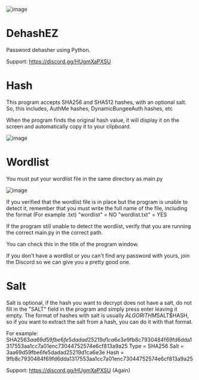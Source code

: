 ![image](https://github.com/user-attachments/assets/445aa3b4-decc-4003-a023-4db7dfd36fe8)

# DehashEZ

Password dehasher using Python.

Support: https://discord.gg/HUgmXaPXSU


# Hash

This program accepts SHA256 and SHA512 hashes, with an optional salt.
So, this includes, AuthMe hashes, DynamicBungeeAuth hashes, etc

When the program finds the original hash value, it will display it on the screen and automatically copy it to your clipboard.

![image](https://github.com/user-attachments/assets/6ca3734a-a46b-408f-870f-be70c86d665b)



# Wordlist
You must put your wordlist file in the same directory as main.py

![image](https://github.com/user-attachments/assets/93f1779c-ca10-43cc-9f94-f95e2b1df013)


If you verified that the wordlist file is in place but the program is unable to detect it, remember that you must write the full name of the file, including the format (For example .txt)
"wordlist" = NO
"wordlist.txt" = YES

If the program still unable to detect the wordlist, verify that you are running the correct main.py in the correct path. 

You can check this in the title of the program window.

If you don't have a wordlist or you can't find any password with yours, join the Discord so we can give you a pretty good one.


# Salt

Salt is optional, if the hash you want to decrypt does not have a salt, do not fill in the "SALT" field in the program and simply press enter leaving it empty.
The format of hashes with salt is usually $ALGORITHM$SALT$HASH, so if you want to extract the salt from a hash, you can do it with that format.

For example: SHA256$3aa69d59fbe6fe5dadad25219d1ca6e3e$9fb8c7930484f69fd6dda1317553aa1cc7a01enc73044752574e6cf813a9a25
Type = SHA256
Salt = 3aa69d59fbe6fe5dadad25219d1ca6e3e
Hash = 9fb8c7930484f69fd6dda1317553aa1cc7a01enc73044752574e6cf813a9a25




Support: https://discord.gg/HUgmXaPXSU (Again) 
